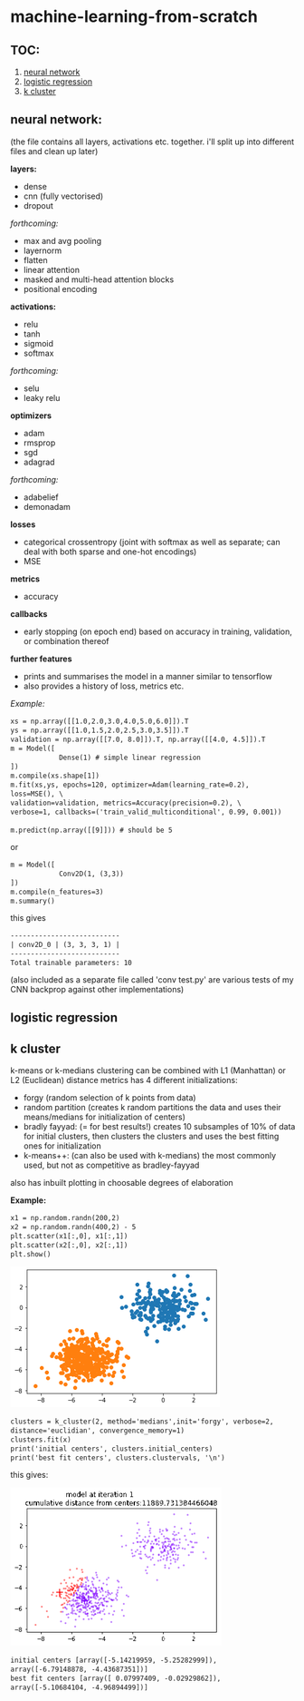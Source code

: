 # machine-learning-from-scratch

## TOC:
1. [neural network](#neural-network)
2. [logistic regression](#logistic-regression)
3. [k cluster](#k-cluster)


## neural network:

(the file contains all layers, activations etc. together. i'll split up into different files and clean up later)

  **layers:** 
  
  -  dense
  -  cnn (fully vectorised)
  -  dropout
    
   _forthcoming:_
  -    max and avg pooling
  -    layernorm
  -    flatten
  -    linear attention
  -    masked and multi-head attention blocks
  -    positional encoding
      
   **activations:**
   
  -    relu
  -    tanh
  -    sigmoid
  -    softmax
      
   _forthcoming:_
  -    selu
  -    leaky relu
  
   **optimizers**
  - adam
  - rmsprop
  - sgd
  - adagrad
 
   _forthcoming:_
  - adabelief
  - demonadam

   **losses**
   
  -    categorical crossentropy (joint with softmax as well as separate; can deal with both sparse and one-hot encodings)
  -    MSE
      
   **metrics**
   
  -    accuracy
      
   **callbacks**
  -    early stopping (on epoch end) based on accuracy in training, validation, or combination thereof
      
   **further features**
   
  -    prints and summarises the model in a manner similar to tensorflow
  -    also provides a history of loss, metrics etc.


_Example:_
```
xs = np.array([[1.0,2.0,3.0,4.0,5.0,6.0]]).T    
ys = np.array([[1.0,1.5,2.0,2.5,3.0,3.5]]).T
validation = np.array([[7.0, 8.0]]).T, np.array([[4.0, 4.5]]).T
m = Model([
            Dense(1) # simple linear regression
])
m.compile(xs.shape[1])
m.fit(xs,ys, epochs=120, optimizer=Adam(learning_rate=0.2), loss=MSE(), \
validation=validation, metrics=Accuracy(precision=0.2), \
verbose=1, callbacks=('train_valid_multiconditional', 0.99, 0.001))

m.predict(np.array([[9]])) # should be 5
```

or

```
m = Model([
            Conv2D(1, (3,3))
])
m.compile(n_features=3)
m.summary()
```
this gives

```
---------------------------
| conv2D_0 | (3, 3, 3, 1) |
---------------------------
Total trainable parameters: 10
```

(also included as a separate file called 'conv test.py' are various tests of my CNN backprop against other implementations)


## logistic regression

## k cluster
k-means or k-medians clustering
can be combined with L1 (Manhattan) or L2 (Euclidean) distance metrics
has 4 different initializations: 
 - forgy (random selection of k points from data)
 - random partition (creates k random partitions the data and uses their means/medians for initialization of centers)
 - bradly fayyad: (= for best results!) creates 10 subsamples of 10% of data for initial clusters, 
                  then clusters the clusters and uses the best fitting ones for initialization
 - k-means++: (can also be used with k-medians) the most commonly used, but not as competitive as bradley-fayyad

also has inbuilt plotting in choosable degrees of elaboration 

__Example:__
```
x1 = np.random.randn(200,2) 
x2 = np.random.randn(400,2) - 5
plt.scatter(x1[:,0], x1[:,1])
plt.scatter(x2[:,0], x2[:,1])
plt.show()
```
![](https://github.com/jackewiebohne/machine-learning-from-scratch/blob/master/k_cluster.png)
```
clusters = k_cluster(2, method='medians',init='forgy', verbose=2, distance='euclidian', convergence_memory=1)
clusters.fit(x)
print('initial centers', clusters.initial_centers)
print('best fit centers', clusters.clustervals, '\n')
```
this gives: 

![](https://github.com/jackewiebohne/machine-learning-from-scratch/blob/master/clusters.gif)
```
initial centers [array([-5.14219959, -5.25282999]), array([-6.79148878, -4.43687351])]
best fit centers [array([ 0.07997409, -0.02929862]), array([-5.10684104, -4.96894499])] 
```

